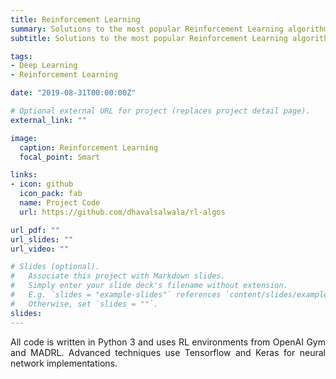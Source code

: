 ```yaml
---
title: Reinforcement Learning
summary: Solutions to the most popular Reinforcement Learning algorithms.
subtitle: Solutions to the most popular Reinforcement Learning algorithms.

tags:
- Deep Learning
- Reinforcement Learning

date: "2019-08-31T00:00:00Z"

# Optional external URL for project (replaces project detail page).
external_link: ""

image:
  caption: Reinforcement Learning
  focal_point: Smart

links:
- icon: github
  icon_pack: fab
  name: Project Code
  url: https://github.com/dhavalsalwala/rl-algos

url_pdf: ""
url_slides: ""
url_video: ""

# Slides (optional).
#   Associate this project with Markdown slides.
#   Simply enter your slide deck's filename without extension.
#   E.g. `slides = "example-slides"` references `content/slides/example-slides.md`.
#   Otherwise, set `slides = ""`.
slides:
---
```


<p style='text-align: justify;'>
All code is written in Python 3 and uses RL environments from OpenAI Gym and MADRL. Advanced techniques use Tensorflow and Keras for neural network implementations.
</p>

